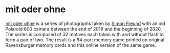 # mit oder ohne
[mit oder ohne](https://mitoderohne.simonfreund.com) is a series of photographs taken by [Simon Freund](https://simonfreund.com/) with an old Polaroid 600 camera between the end of 2019 and the beginning of 2020. The series is composed of 32 motives each taken with and without flash to form a pair of two. The result is a 64-part memory game printed on original Ravensburger memory cards and this online version of the same game.